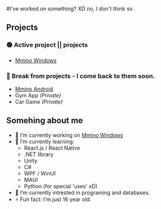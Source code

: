 #I've worked on something? XD no, I don't think so

## Projects
### 🟢 Active project || projects
- [Mmino Windows](https://github.com/rudziktv/MminoWindows)

### 🔵 Break from projects - I come back to them soon.
- [Mmino Android](https://github.com/rudziktv/MusicAppMAUI)
- Gym App _(Private)_
- Car Game _(Private)_

## Somehing about me

- 🔭 I’m currently working on [Mmino Windows](https://github.com/rudziktv/MminoWindows)
- 🌱 I’m currently learning: 
  - React.js / React Native
  - .NET library
  - Unity
  - C#
  - WPF / WinUI
  - MAUI
  - Python (for special 'uses' xD)
- 👀 I’m currently intrested in programing and databases.
- ⚡ Fun fact: I'm just 16 year old.
